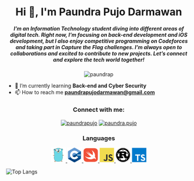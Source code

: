 <h1 align="center">Hi 👋, I'm Paundra Pujo Darmawan</h1>
<h5 align="center">I’m an Information Technology student diving into different areas of digital tech. Right now, I’m focusing on back-end development and iOS development, but I also enjoy competitive programming on Codeforces and taking part in Capture the Flag challenges. I’m always open to collaborations and excited to contribute to new projects. Let’s connect and explore the tech world together!</h5>

<p align="center"> <img src="https://komarev.com/ghpvc/?username=paundrap&label=Profile%20views&color=e32400&style=plastic" alt="paundrap" /> </p>

- 🌱 I’m currently learning **Back-end and Cyber Security**
- 📫 How to reach me **paundrapujodarmawan@gmail.com**

<h3 align="center">Connect with me:</h3>
<p align="center">
<a href="https://twitter.com/paundrapujo" target="blank"><img align="center" src="https://raw.githubusercontent.com/rahuldkjain/github-profile-readme-generator/master/src/images/icons/Social/twitter.svg" alt="paundrapujo" height="30" width="40" /></a>
<a href="https://instagram.com/paundra.pujo" target="blank"><img align="center" src="https://raw.githubusercontent.com/rahuldkjain/github-profile-readme-generator/master/src/images/icons/Social/instagram.svg" alt="paundra.pujo" height="30" width="40" /></a>
</p>

<h3 align="center">Languages</h3>
<p align="center"> 
  <a href="https://golang.org" target="_blank" rel="noreferrer"> <img src="https://raw.githubusercontent.com/devicons/devicon/master/icons/go/go-original.svg" alt="go" width="40" height="40"/> </a> 
   <a href="https://www.w3schools.com/cpp/" target="_blank" rel="noreferrer"> <img src="https://raw.githubusercontent.com/devicons/devicon/master/icons/cplusplus/cplusplus-original.svg" alt="cplusplus" width="40" height="40"/> </a>
  <a href="https://developer.apple.com/swift/" target="_blank" rel="noreferrer"> <img src="https://raw.githubusercontent.com/devicons/devicon/master/icons/swift/swift-original.svg" alt="swift" width="40" height="40"/> </a> 
  <a href="https://developer.mozilla.org/en-US/docs/Web/JavaScript" target="_blank" rel="noreferrer"> <img src="https://raw.githubusercontent.com/devicons/devicon/master/icons/javascript/javascript-original.svg" alt="javascript" width="40" height="40"/> </a> 
  <a href="https://rust-lang.org" target="_blank" rel="noreferrer">
    <img src="https://raw.githubusercontent.com/devicons/devicon/refs/heads/master/icons/rust/rust-original.svg" slt="rust" width="40" height="40" />
  <a href="https://www.typescriptlang.org" target="_blank" rel="noreferrer">
    <img src="https://raw.githubusercontent.com/devicons/devicon/refs/heads/master/icons/typescript/typescript-original.svg" slt="typescript" width="40" height="40" />
  </a>
</a> 
</p>

![Top Langs](https://github-readme-stats.vercel.app/api/top-langs/?username=paundrap&langs_count=5)

